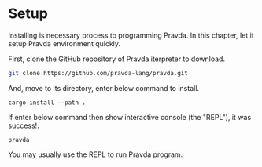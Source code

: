 # Setup

Installing is necessary process to programming Pravda.
In this chapter, let it setup Pravda environment quickly.

First, clone the GitHub repository of Pravda iterpreter to download.
```sh
git clone https://github.com/pravda-lang/pravda.git
```

And, move to its directory, enter below command to install.
```
cargo install --path .
```

If enter below command then show interactive console (the "REPL"), it was success!.
```
pravda
```
You may usually use the REPL to run Pravda program.
